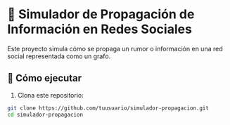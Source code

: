 # 📡 Simulador de Propagación de Información en Redes Sociales

Este proyecto simula cómo se propaga un rumor o información en una red social representada como un grafo.

## 🚀 Cómo ejecutar

1. Clona este repositorio:
```bash
git clone https://github.com/tuusuario/simulador-propagacion.git
cd simulador-propagacion

